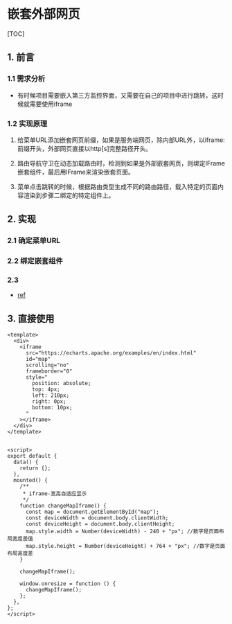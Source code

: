 # 嵌套外部网页

[TOC]

## 1. 前言

### 1.1 需求分析

- 有时候项目需要嵌入第三方监控界面，又需要在自己的项目中进行跳转，这时候就需要使用iframe

### 1.2 实现原理

1. 给菜单URL添加嵌套网页前缀，如果是服务端网页，除内部URL外，以iframe:前缀开头，外部网页直接以http[s]完整路径开头。

2. 路由导航守卫在动态加载路由时，检测到如果是外部嵌套网页，则绑定IFrame嵌套组件，最后用IFrame来渲染嵌套页面。

3. 菜单点击跳转的时候，根据路由类型生成不同的路由路径，载入特定的页面内容渲染到步骤二绑定的特定组件上。



## 2. 实现

### 2.1 确定菜单URL

### 2.2 绑定嵌套组件

### 2.3



- [ref](https://cloud.tencent.com/developer/article/1448305)





## 3. 直接使用

```vue
<template>
  <div>
    <iframe
      src="https://echarts.apache.org/examples/en/index.html"
      id="map"
      scrolling="no"
      frameborder="0"
      style="
        position: absolute;
        top: 4px;
        left: 210px;
        right: 0px;
        bottom: 10px;
      "
    ></iframe>
  </div>
</template>
 
 
<script>
export default {
  data() {
    return {};
  },
  mounted() {
    /**
     * iframe-宽高自适应显示
     */
    function changeMapIframe() {
      const map = document.getElementById("map");
      const deviceWidth = document.body.clientWidth;
      const deviceHeight = document.body.clientHeight;
      map.style.width = Number(deviceWidth) - 240 + "px"; //数字是页面布局宽度差值
      map.style.height = Number(deviceHeight) + 764 + "px"; //数字是页面布局高度差
    }

    changeMapIframe();

    window.onresize = function () {
      changeMapIframe();
    };
  },
};
</script>

```





```

```



